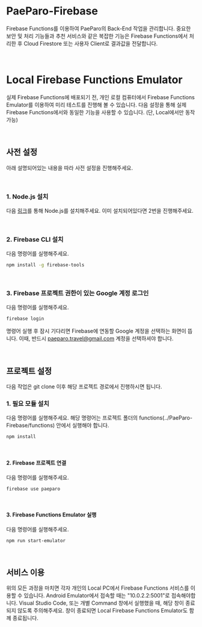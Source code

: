 # PaeParo-Firebase
Firebase Functions를 이용하여 PaeParo의 Back-End 작업을 관리합니다. 중요한 보안 및 처리 기능들과 추천 서비스와 같은 복잡한 기능은 Firebase Functions에서 처리한 후 Cloud Firestore 또는 사용자 Client로 결과값을 전달합니다.

<br>

# Local Firebase Functions Emulator
실제 Firebase Functions에 배포되기 전, 개인 로컬 컴퓨터에서 Firebase Functions Emulator를 이용하여 미리 테스트를 진행해 볼 수 있습니다. 다음 설정을 통해 실제 Firebase Functions에서와 동일한 기능을 사용할 수 있습니다. (단, Local에서만 동작 가능)

<br>

## 사전 설정
아래 설명되어있는 내용을 따라 사전 설정을 진행해주세요.

<br>

### 1. Node.js 설치
다음 [링크](https://nodejs.org/)를 통해 Node.js를 설치해주세요. 이미 설치되어있다면 2번을 진행해주세요.

<br>

### 2. Firebase CLI 설치
다음 명령어를 실행해주세요.
```bash
npm install -g firebase-tools
```

<br>

### 3. Firebase 프로젝트 권한이 있는 Google 계정 로그인
다음 명령어를 실행해주세요.
```bash
firebase login
```
명령어 실행 후 잠시 기다리면 Firebase에 연동할 Google 계정을 선택하는 화면이 뜹니다. 이때, 반드시 paeparo.travel@gmail.com 계정을 선택하셔야 합니다.

<br>

## 프로젝트 설정
다음 작업은 git clone 이후 해당 프로젝트 경로에서 진행하시면 됩니다.

### 1. 필요 모듈 설치
다음 명령어를 실행해주세요. 해당 명령어는 프로젝트 폴더의 functions(../PaeParo-Firebase/functions) 안에서 실행해야 합니다. 
```bash
npm install
```

<br>

#### 2. Firebase 프로젝트 연결
다음 명령어를 실행해주세요.
```bash
firebase use paeparo
```

<br>

#### 3. Firebase Functions Emulator 실행
다음 명령어를 실행해주세요.
```bash
npm run start-emulator
```

<br>

## 서비스 이용
위의 모든 과정을 마치면 각자 개인의 Local PC에서 Firebase Functions 서비스를 이용할 수 있습니다. Android Emulator에서 접속할 때는 "10.0.2.2:5001"로 접속해야합니다. Visual Studio Code, 또는 개별 Command 창에서 실행했을 때, 해당 창이 종료되지 않도록 주의해주세요. 창이 종료되면 Local Firebase Functions Emulator도 함께 종료됩니다.
